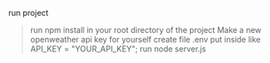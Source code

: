 
run project
> run npm install in your root directory of the project
> Make a new openweather api key for yourself
> create file .env put inside like API_KEY = "YOUR_API_KEY";
>run node server.js
